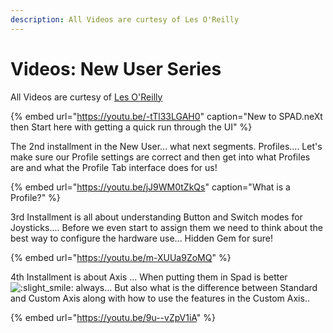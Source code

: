 ```yaml
---
description: All Videos are curtesy of Les O'Reilly
---
```


# Videos: New User Series

All Videos are curtesy of [Les O'Reilly](https://www.youtube.com/channel/UCL5U40EKkvjXF5PA24_IyKA)

{% embed url="https://youtu.be/-tTl33LGAH0" caption="New to SPAD.neXt then Start here with getting a quick run through the UI" %}

The 2nd installment in the New User... what next segments. Profiles.... Let's make sure our Profile settings are correct and then get into what Profiles are and what the Profile Tab interface does for us!

{% embed url="https://youtu.be/jJ9WM0tZkQs" caption="What is a Profile?" %}

3rd Installment is all about understanding Button and Switch modes for Joysticks.... Before we even start to assign them we need to think about the best way to configure the hardware use... Hidden Gem for sure!

{% embed url="https://youtu.be/m-XUUa9ZoMQ" %}

 4th Installment is about Axis ... When putting them in Spad is better ![:slight\_smile:](https://discord.com/assets/da3651e59d6006dfa5fa07ec3102d1f3.svg) always... But also what is the difference between Standard and Custom Axis along with how to use the features in the Custom Axis..

{% embed url="https://youtu.be/9u--vZpV1iA" %}



